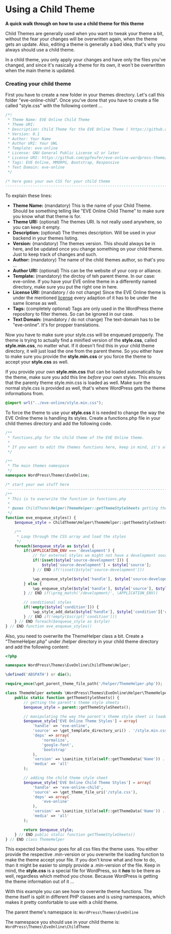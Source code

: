 # Using a Child Theme

**A quick walk through on how to use a child theme for this theme**

Child Themes are generally used when you want to tweak your theme a bit, without the fear your changes will be overwritten again, when the theme gets an update. Also, editing a theme is generally a bad idea, that's why you always should use a child theme.

In a child theme, you only apply your changes and have only the files you've changed, and since it's nasically a theme for its own, it won't be overwritten when the main theme is updated.

### Creating your child theme

First you have to create a new folder in your themes directory. Let's call this folder "eve-online-child". Once you've done that you have to create a file called "style.css" with the following content ...
```css
/*!
 * Theme Name: EVE Online Child Theme
 * Theme URI:
 * Description: Child Theme for the EVE Online Theme ( https://github.com/ppfeufer/eve-online-wordpress-theme )
 * Version: 0.1
 * Author: Your Name
 * Author URI: Your UWL
 * Template: eve-online
 * License: GNU General Public License v2 or later
 * License URI: https://github.com/ppfeufer/eve-online-wordpress-theme/blob/master/LICENSE
 * Tags: EVE Online, MMORPG, Bootstrap, Responsive
 * Text Domain: eve-online
 */

/* here goes your own CSS for your child theme
----------------------------------------------------------------------------- */
```
To explain these lines:
- **Theme Name:** (mandatory) This is the name of your Child Theme. Should be something telling like "EVE Online Child Theme" to make sure you know what that theme is for.
- **Theme URI:** (optional) The themes URI. Is not really used anywhere, so you can keep it empty.
- **Description:** (optional) The themes description. Will be used in your backend in your themes listing.
- **Version:** (mandatory) The themes version. This should always be in here, and be updated once you change something on your child theme. Just to keep track of changes and such.
- **Author:** (mandatory) The name of the child themes author, so that's you ...
- **Author URI:** (optional) This can be the website of your corp or alliance.
- **Template:** (mandatory) the dirctoy of teh parent theme. In our case: eve-online. If you have your EVE online theme in a differently named directory, make sure you put the right one in here.
- **License URI:** (mandatory / do not change) Since the EVE Online theme is under the mentioned [license](../LICENSE) every adaption of it has to be under the same license as well.
- **Tags:** (completely optional) Tags are only used in the WordPress theme repository to filter themes. So can be ignored in our case.
- **Text Domain:** (mandatory / do not change) The text-domain has to be "eve-online". It's for propper translations.

Now you have to make sure your style.css will be enqueued propperly.
The theme is trying to actually find a minified version of the **style.css**, called **style.min.css**, no matter what. If it doesn't find this in your child theme directory, it will just load the one from the parent theme. So you either have to make sure you provide the **style.min.css** or you force the theme to accept your **style.css** as well.

If you provide your own **style.min.css** that can be loaded automaticalls by the theme, make sure you add this line _before_ your own styles. This ensures that the parenty theme style.min.css is loaded as well. Make sure the normal style.css is provided as well, that's where WordPress gets the theme informations from.
```css
@import url("../eve-online/style.min.css");
```

To force the theme to use your **style.css** it is needed to change the way the EVE Online theme is handling its styles. Create a functions.php file in your child themes directory and add the following code.
```php
/**
 * functions.php for the child theme of the EVE Online theme.
 *
 * If you want to edit the themes functions here, keep in mind, it's all namespaced!
 */

/**
 * The main themes namespace
 */
namespace WordPress\Themes\EveOnline;

/* start your own stuff here
 ---------------------------------------------------------------------------- */
/**
 * This is to overwrite the function in functions.php
 *
 * @uses ChildTheme\Helper\ThemeHelper::getThemeStyleSheets getting the stylesheets that need to be enqueued
 */
function eve_enqueue_styles() {
	$enqueue_style = ChildTheme\Helper\ThemeHelper::getThemeStyleSheets();

	/**
	 * Loop through the CSS array and load the styles
	 */
	foreach($enqueue_style as $style) {
		if(\APPLICATION_ENV === 'development') {
			// for external styles we might not have a development source
			if(!isset($style['source-development'])) {
				$style['source-development'] = $style['source'];
			} // END if(!isset($style['source-development']))

			\wp_enqueue_style($style['handle'], $style['source-development'], $style['deps'], $style['version'], $style['media']);
		} else {
			\wp_enqueue_style($style['handle'], $style['source'], $style['deps'], $style['version'], $style['media']);
		} // END if(\preg_match('/development/', \APPLICATION_ENV))

		// conditional styles
		if(!empty($style['condition'])) {
			\wp_style_add_data($style['handle'], $style['condition']['conditionKey'], $style['condition']['conditionValue']);
		} // END if(!empty($script['condition']))
	} // END foreach($enqueue_style as $style)
} // END function eve_enqueue_styles()
```
Also, you need to overwrite the ThemeHelper class a bit. Create a "ThemeHelper.php" under /helper directory in your child theme directory and add the following content:
```php
<?php

namespace WordPress\Themes\EveOnline\ChildTheme\Helper;

\defined('ABSPATH') or die();

require_once(\get_parent_theme_file_path('/helper/ThemeHelper.php'));

class ThemeHelper extends \WordPress\Themes\EveOnline\Helper\ThemeHelper {
	public static function getThemeStyleSheets() {
		// getting the parent's theme style sheets
		$enqueue_style = parent::getThemeStyleSheets();

		// manipulating the way the parent's theme style sheet is loaded
		$enqueue_style['EVE Online Theme Styles'] = array(
			'handle' => 'eve-online',
			'source' => \get_template_directory_uri() . '/style.min.css',
			'deps' => array(
				'normalize',
				'google-font',
				'bootstrap'
			),
			'version' => \sanitize_title(self::getThemeData('Name')) . '-' . self::getThemeData('Version'),
			'media' => 'all'
		);

		// adding the child theme style sheet
		$enqueue_style['EVE Online Child Theme Styles'] = array(
			'handle' => 'eve-online-child',
			'source' => \get_theme_file_uri('/style.css'),
			'deps' => array(
				'eve-online'
			),
			'version' => \sanitize_title(self::getThemeData('Name')) . '-' . self::getThemeData('Version'),
			'media' => 'all'
		);

		return $enqueue_style;
	} // END public static function getThemeStyleSheets()
} // END class ThemeHelper
````
This expected behaviour goes for all css files the theme uses. You either provide the respective .min-version or you overwrite the loading function to make the theme accept your file. If you don't know what and how to do, than it might be easier to simply provide a .min-version of the file. Keep in mind, the **style.css** is a special file for WordPress, so it **_has_** to be there as well, regardless which method you chose. Because WordPress is getting the theme information out of it ...

With this example you can see how to overwrite theme functions. The theme itself is split in different PHP classes and is using namespaces, which makes it pretty comfortable to use with a child theme.

The parent theme's namespace is:
```WordPress\Themes\EveOnline```

The namespace you should use in your child theme is:
```WordPress\Themes\EveOnline\ChildTheme```
